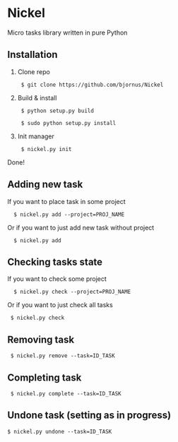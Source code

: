 # Nickel
Micro tasks library written in pure Python

## Installation
1. Clone repo 

        $ git clone https://github.com/bjornus/Nickel
    
2. Build & install

        $ python setup.py build
    
        $ sudo python setup.py install
        
4. Init manager

        $ nickel.py init
        
Done!

## Adding new task
If you want to place task in some project

      $ nickel.py add --project=PROJ_NAME
      
Or if you want to just add new task without project

      $ nickel.py add
      
## Checking tasks state
If you want to check some project

      $ nickel.py check --project=PROJ_NAME
    
 Or if you want to just check all tasks
 
     $ nickel.py check

## Removing task

     $ nickel.py remove --task=ID_TASK
     
## Completing task

     $ nickel.py complete --task=ID_TASK

## Undone task (setting as in progress)

    $ nickel.py undone --task=ID_TASK